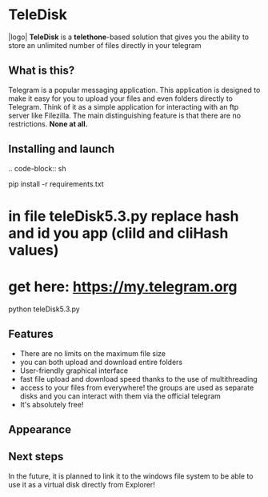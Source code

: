 TeleDisk
========

|logo| **TeleDisk** is a **telethone**-based solution that gives you the ability to store an unlimited number of files directly in your telegram

What is this?
-------------

Telegram is a popular messaging application. This application is designed to make it easy for you to upload your files and even folders directly to Telegram. Think of it as a simple application for interacting with an ftp server like Filezilla. The main distinguishing feature is that there are no restrictions. **None at all.**


Installing and launch
---------------------

.. code-block:: sh

  pip install -r requirements.txt
  # in file **teleDisk5.3.py** replace hash and id you app (cliId and cliHash values)
  # get here: https://my.telegram.org
  python teleDisk5.3.py


Features
--------

* There are no limits on the maximum file size
* you can both upload and download entire folders
* User-friendly graphical interface
* fast file upload and download speed thanks to the use of multithreading
* access to your files from everywhere! the groups are used as separate disks and you can interact with them via the official telegram
* It's absolutely free!

Appearance
----------


Next steps
----------

In the future, it is planned to link it to the windows file system to be able to use it as a virtual disk directly from Explorer!
